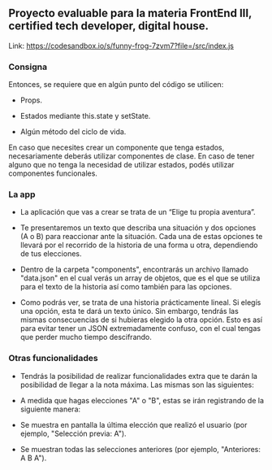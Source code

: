## Proyecto evaluable para la materia FrontEnd III, certified tech developer, digital house. <br>
Link: https://codesandbox.io/s/funny-frog-7zvm7?file=/src/index.js

### Consigna

Entonces, se requiere que en algún punto del código se utilicen:

- Props.

- Estados mediante this.state y setState.

- Algún método del ciclo de vida.

En caso que necesites crear un componente que tenga estados, necesariamente deberás utilizar componentes de clase. En caso de tener alguno que no tenga la necesidad de utilizar estados, podés utilizar componentes funcionales.

### La app

 - La aplicación que vas a crear se trata de un “Elige tu propia aventura”.

 - Te presentaremos un texto que describa una situación y dos opciones (A o B) para reaccionar ante la situación. Cada una de estas opciones te llevará por el recorrido de la historia de una forma u otra, dependiendo de tus elecciones.

 - Dentro de la carpeta "components", encontrarás un archivo llamado "data.json" en el cual verás un array de objetos, que es el que se utiliza para el texto de la historia así como también para las opciones.

 - Como podrás ver, se trata de una historia prácticamente lineal. Si elegís una opción, esta te dará un texto único. Sin embargo, tendrás las mismas consecuencias de si hubieras elegido la otra opción. Esto es así para evitar tener un JSON extremadamente confuso, con el cual tengas que perder mucho tiempo descifrando.

### Otras funcionalidades

 - Tendrás la posibilidad de realizar funcionalidades extra que te darán la posibilidad de llegar a la nota máxima. Las mismas son las siguientes:

 - A medida que hagas elecciones "A" o "B", estas se irán registrando de la siguiente manera:

 - Se muestra en pantalla la última elección que realizó el usuario (por ejemplo, "Selección previa: A").

 - Se muestran todas las selecciones anteriores (por ejemplo, "Anteriores: A B A").

